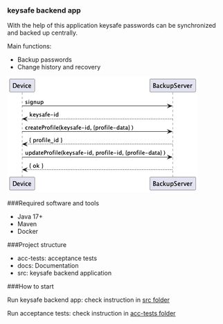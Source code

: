 ### keysafe backend app
With the help of this application keysafe passwords can be synchronized and backed up centrally.

Main functions:
- Backup passwords
- Change history and recovery

![alt text](docs/Overview.png?raw=true)


###Required software and tools
* Java 17+
* Maven
* Docker

###Project structure
- acc-tests: acceptance tests
- docs: Documentation
- src: keysafe backend application

###How to start

Run keysafe backend app: check instruction in [src folder](src/README.md)

Run acceptance tests: check instruction in [acc-tests folder](acc-tests/README.md)